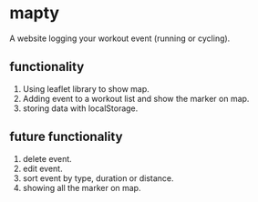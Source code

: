 # mapty

A website logging your workout event (running or cycling).

## functionality

1. Using leaflet library to show map.
2. Adding event to a workout list and show the marker on map.
3. storing data with localStorage.

## future functionality

1. delete event.
2. edit event.
3. sort event by type, duration or distance.
4. showing all the marker on map.
